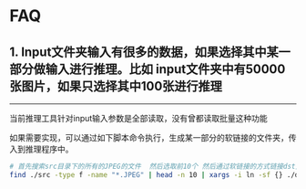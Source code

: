# FAQ

## 1. Input文件夹输入有很多的数据，如果选择其中某一部分做输入进行推理。比如 input文件夹中有50000张图片，如果只选择其中100张进行推理
----------------------------------------
当前推理工具针对input输入参数是全部读取，没有曾都读取批量这种功能

如果需要实现，可以通过如下脚本命令执行，生成某一部分的软链接的文件夹，传入到推理程序中。

```bash
# 首先搜索src目录下的所有的JPEG的文件  然后选取前10个 然后通过软链接的方式链接dst文件夹中
find ./src -type f -name "*.JPEG" | head -n 10 | xargs -i ln -sf {} ./dst
```